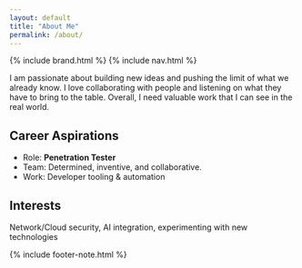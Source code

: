 ```yaml
---
layout: default
title: "About Me"
permalink: /about/
---
```


{% include brand.html %}
{% include nav.html %}

I am passionate about building new ideas and pushing the limit of what we already know. I love collaborating with people and listening on what they have to bring to the table. Overall, I need valuable work that I can see in the real world.

## Career Aspirations
- Role: **Penetration Tester**
- Team: Determined, inventive, and collaborative.
- Work: Developer tooling & automation

## Interests
Network/Cloud security, AI integration, experimenting with new technologies

{% include footer-note.html %}